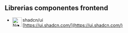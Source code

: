 
## Librerias componentes frontend

- shadcn/ui <img align="left" alt="Node" width="30px" style="padding-right:0px;" src="https://i.imgur.com/EEYpOeh.png" />
- [https://ui.shadcn.com/](https://ui.shadcn.com/)


